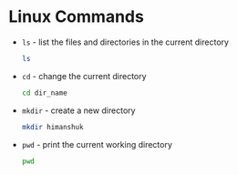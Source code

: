 # Linux Commands

- `ls` - list the files and directories in the current directory
	```bash
	ls
	```
- `cd` - change the current directory
	```bash
	cd dir_name
	```
- `mkdir` - create a new directory
	```bash
	mkdir himanshuk
	```
- `pwd` - print the current working directory
	```bash
	pwd
	```

